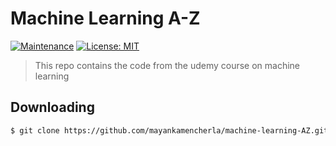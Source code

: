 # Machine Learning A-Z

[![Maintenance](https://img.shields.io/badge/Maintained%3F-yes-green.svg)](https://GitHub.com/Naereen/StrapDown.js/graphs/commit-activity)
[![License: MIT](https://img.shields.io/badge/License-MIT-yellow.svg)](https://opensource.org/licenses/MIT)
<!-- [![Packagist](https://img.shields.io/packagist/v/symfony/symfony.svg)]() -->

> This repo contains the code from the udemy course on machine learning

## Downloading
```bash
$ git clone https://github.com/mayankamencherla/machine-learning-AZ.git
```
